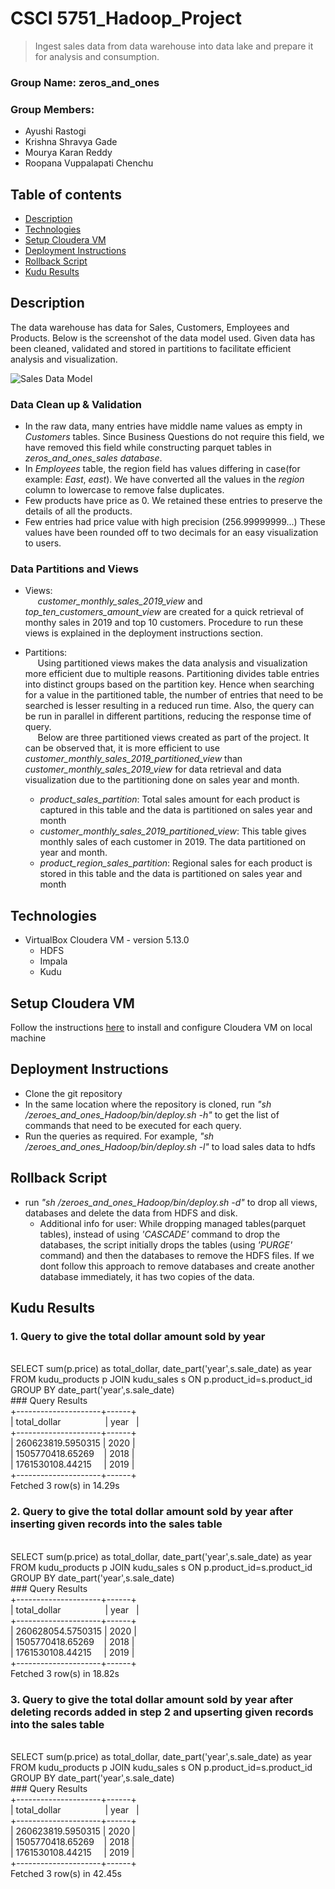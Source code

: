 # CSCI 5751_Hadoop_Project
> Ingest sales data from data warehouse into data lake and prepare it for analysis and consumption.

### Group Name: zeros_and_ones

### Group Members: 
* Ayushi Rastogi
* Krishna Shravya Gade
* Mourya Karan Reddy
* Roopana Vuppalapati Chenchu

## Table of contents
* [Description](#Description)
* [Technologies](#technologies)
* [Setup Cloudera VM](#setup-cloudera-vm)
* [Deployment Instructions](#deployment-instructions)
* [Rollback Script](#rollback-script)
* [Kudu Results](#kudu-results)

## Description
The data warehouse has data for Sales, Customers, Employees and Products. Below is the screenshot of the data model used. Given data has been cleaned, validated and stored in partitions to facilitate efficient analysis and visualization. 

   ![Sales Data Model](https://github.com/aiBoss/zeroes_and_ones_Hadoop/blob/master/SalesDataModel.png)
  ### Data Clean up & Validation
  * In the raw data, many entries have middle name values as empty in _Customers_ tables.  Since Business Questions do not require this field, we have removed this field while constructing parquet tables in _zeros_and_ones_sales database_.
  * In _Employees_ table, the region field has values differing in case(for example: _East_, _east_). We have converted all the values in the _region_ column to lowercase to remove false duplicates. 
  * Few products have price as 0. We retained these entries to preserve the details of all the products.
  * Few entries had price value with high precision (256.99999999...) These values have been rounded off to two decimals for an   easy visualization to users. 
  ### Data Partitions and Views
  * Views:
  <br/>&nbsp;&nbsp;&nbsp;&nbsp; _customer_monthly_sales_2019_view_ and _top_ten_customers_amount_view_ are created for a quick retrieval of monthy sales in 2019 and top 10 customers. Procedure to run these views is explained in the deployment instructions section. 
  * Partitions:
   <br/>&nbsp;&nbsp;&nbsp;&nbsp; Using partitioned views makes the data analysis and visualization more efficient due to multiple reasons. Partitioning divides table entries into distinct groups based on the partition key. Hence when searching for a value in the partitioned table, the number of entries that need to be searched is lesser resulting in a reduced run time. Also, the query can be run in parallel in different partitions, reducing the response time of query. 
   <br/>&nbsp;&nbsp;&nbsp;&nbsp; Below are three partitioned views created as part of the project. It can be observed that, it is more efficient to use _customer_monthly_sales_2019_partitioned_view_ than  _customer_monthly_sales_2019_view_ for data retrieval and data visualization due to the partitioning done on sales year and month.
      
      * _product_sales_partition_: Total sales amount for each product is captured in this table and the data is partitioned on sales year and month
    * _customer_monthly_sales_2019_partitioned_view_: This table gives monthly sales of each customer in 2019. The data partitioned on year and month.
    * _product_region_sales_partition_: Regional sales for each product is stored in this table and the data is partitioned on sales year and month

## Technologies
* VirtualBox Cloudera VM - version 5.13.0
  * HDFS
  * Impala
  * Kudu

## Setup Cloudera VM
Follow the instructions [here](https://github.com/aiBoss/zeroes_and_ones_Hadoop/blob/master/Cloudera%20VM.pdf) to install and configure Cloudera VM on local machine

## Deployment Instructions

* Clone the git repository  
* In the same location where the repository is cloned, run _"sh /zeroes_and_ones_Hadoop/bin/deploy.sh -h"_ to get the list of commands that need to be executed for each query.
* Run the queries as required. For example, _"sh /zeroes_and_ones_Hadoop/bin/deploy.sh -l"_ to load sales data to hdfs

## Rollback Script
* run _"sh /zeroes_and_ones_Hadoop/bin/deploy.sh -d"_ to drop all views, databases and delete the data from HDFS and disk.
   * Additional info for user: While dropping managed tables(parquet tables), instead of using _'CASCADE'_ command to drop the databases, the script initially drops the tables (using _'PURGE'_ command) and then the databases to remove the HDFS files. If we dont follow this approach to remove databases and create another database immediately, it has two copies of the data.

## Kudu Results
### 1. Query to give the total dollar amount sold by year
<br/>
SELECT sum(p.price) as total_dollar, date_part('year',s.sale_date) as year FROM kudu_products p JOIN kudu_sales s ON p.product_id=s.product_id GROUP BY date_part('year',s.sale_date)
<br/>
### Query Results
<br/>
+---------------------+------+<br/>
| total_dollar&nbsp;&nbsp;&nbsp;&nbsp;&nbsp;&nbsp;&nbsp;&nbsp;&nbsp;&nbsp;&nbsp;&nbsp;&nbsp;&nbsp;&nbsp;&nbsp;&nbsp;&nbsp;| year&nbsp;&nbsp; |<br/>
+---------------------+------+<br/>
| 260623819.5950315 | 2020 |<br/>
| 1505770418.65269&nbsp;&nbsp;&nbsp;  | 2018 |<br/>
| 1761530108.44215&nbsp;&nbsp;&nbsp;&nbsp;  | 2019 |<br/>
+---------------------+------+<br/>
Fetched 3 row(s) in 14.29s<br/>

### 2. Query to give the total dollar amount sold by year after inserting given records into the sales table
<br/>
SELECT sum(p.price) as total_dollar, date_part('year',s.sale_date) as year FROM kudu_products p JOIN kudu_sales s ON p.product_id=s.product_id GROUP BY date_part('year',s.sale_date)
<br/>
### Query Results
<br/>
+---------------------+------+<br/>
| total_dollar&nbsp;&nbsp;&nbsp;&nbsp;&nbsp;&nbsp;&nbsp;&nbsp;&nbsp;&nbsp;&nbsp;&nbsp;&nbsp;&nbsp;&nbsp;&nbsp;&nbsp; | year&nbsp;&nbsp; |<br/>
+---------------------+------+<br/>
| 260628054.5750315 | 2020 |<br/>
| 1505770418.65269&nbsp;&nbsp;&nbsp;  | 2018 |<br/>
| 1761530108.44215&nbsp;&nbsp;&nbsp;&nbsp;  | 2019 |<br/>
+---------------------+------+<br/>
Fetched 3 row(s) in 18.82s<br/>

### 3. Query to give the total dollar amount sold by year after deleting records added in step 2 and upserting given records into the sales table
<br/>
SELECT sum(p.price) as total_dollar, date_part('year',s.sale_date) as year FROM kudu_products p JOIN kudu_sales s ON p.product_id=s.product_id GROUP BY date_part('year',s.sale_date)
<br/>
### Query Results
<br/>
+---------------------+------+<br/>
| total_dollar&nbsp;&nbsp;&nbsp;&nbsp;&nbsp;&nbsp;&nbsp;&nbsp;&nbsp;&nbsp;&nbsp;&nbsp;&nbsp;&nbsp;&nbsp;&nbsp;&nbsp;&nbsp;| year&nbsp;&nbsp; |<br/>
+---------------------+------+<br/>
| 260623819.5950315 | 2020 |<br/>
| 1505770418.65269&nbsp;&nbsp;&nbsp;  | 2018 |<br/>
| 1761530108.44215&nbsp;&nbsp;&nbsp;&nbsp;  | 2019 |<br/>
+---------------------+------+<br/>
Fetched 3 row(s) in 42.45s<br/>
